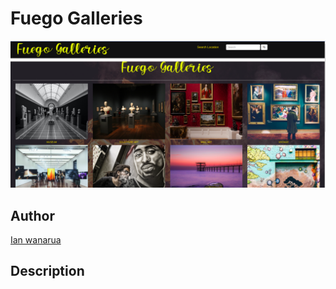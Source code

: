 # Fuego Galleries

![Fuego_galleries!](/static/img/screen.png)

## Author

[Ian wanarua](https://github.com/Ianwanarua)

## Description